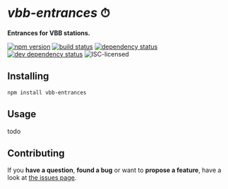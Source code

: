 # *vbb-entrances* ⏱

**Entrances for VBB stations.**

[![npm version](https://img.shields.io/npm/v/vbb-entrances.svg)](https://www.npmjs.com/package/vbb-entrances)
[![build status](https://img.shields.io/travis/derhuerst/vbb-entrances.svg)](https://travis-ci.org/derhuerst/vbb-entrances)
[![dependency status](https://img.shields.io/david/derhuerst/vbb-entrances.svg)](https://david-dm.org/derhuerst/vbb-entrances)
[![dev dependency status](https://img.shields.io/david/dev/derhuerst/vbb-entrances.svg)](https://david-dm.org/derhuerst/vbb-entrances#info=devDependencies)
![ISC-licensed](https://img.shields.io/github/license/derhuerst/vbb-entrances.svg)


## Installing

```shell
npm install vbb-entrances
```


## Usage

todo


## Contributing

If you **have a question**, **found a bug** or want to **propose a feature**, have a look at [the issues page](https://github.com/derhuerst/vbb-entrances/issues).
